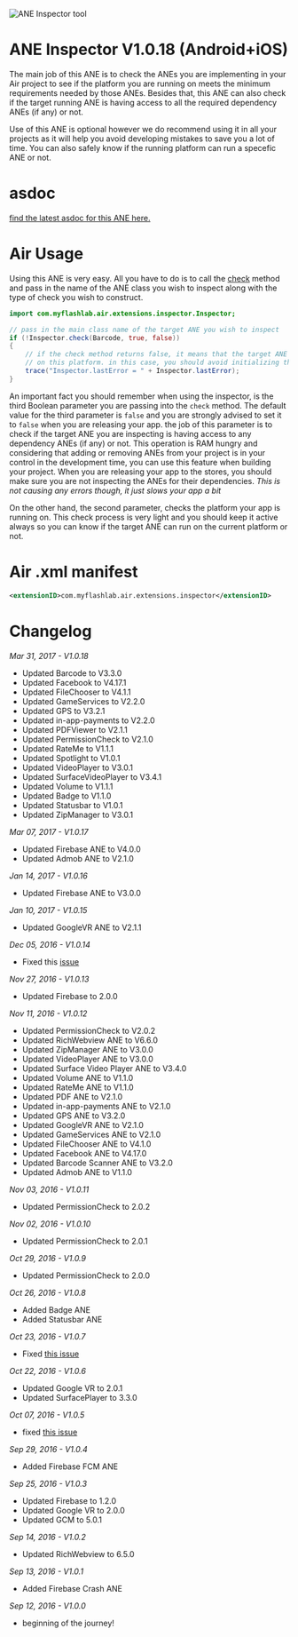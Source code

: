 ![ANE Inspector tool](http://www.myflashlabs.com/wp-content/uploads/2016/09/myflashlabs-inspector-ane.jpg)
# ANE Inspector V1.0.18 (Android+iOS)
The main job of this ANE is to check the ANEs you are implementing in your Air project to see if the platform you are running on meets the minimum requirements needed by those ANEs. Besides that, this ANE can also check if the target running ANE is having access to all the required dependency ANEs (if any) or not.

Use of this ANE is optional however we do recommend using it in all your projects as it will help you avoid developing mistakes to save you a lot of time. You can also safely know if the running platform can run a specefic ANE or not.

# asdoc
[find the latest asdoc for this ANE here.](http://myflashlab.github.io/asdoc/com/myflashlab/air/extensions/inspector/Inspector.html)

# Air Usage
Using this ANE is very easy. All you have to do is to call the [check](http://myflashlab.github.io/asdoc/com/myflashlab/air/extensions/inspector/Inspector.html#check()) method and pass in the name of the ANE class you wish to inspect along with the type of check you wish to construct.
```actionscript
import com.myflashlab.air.extensions.inspector.Inspector;

// pass in the main class name of the target ANE you wish to inspect
if (!Inspector.check(Barcode, true, false))
{
	// if the check method returns false, it means that the target ANE can't run
	// on this platform. in this case, you should avoid initializing the target ANE
	trace("Inspector.lastError = " + Inspector.lastError);
}
```

An important fact you should remember when using the inspector, is the third Boolean parameter you are passing into the ```check``` method. The default value for the third parameter is ```false``` and you are strongly advised to set it to ```false``` when you are releasing your app. the job of this parameter is to check if the target ANE you are inspecting is having access to any dependency ANEs (if any) or not. This operation is RAM hungry and considering that adding or removing ANEs from your project is in your control in the development time, you can use this feature when building your project. When you are releasing your app to the stores, you should make sure you are not inspecting the ANEs for their dependencies. *This is not causing any errors though, it just slows your app a bit*

On the other hand, the second parameter, checks the platform your app is running on. This check process is very light and you should keep it active always so you can know if the target ANE can run on the current platform or not.

# Air .xml manifest
```xml
<extensionID>com.myflashlab.air.extensions.inspector</extensionID>
```

# Changelog
*Mar 31, 2017 - V1.0.18*
* Updated Barcode to V3.3.0
* Updated Facebook to V4.17.1
* Updated FileChooser to V4.1.1
* Updated GameServices to V2.2.0
* Updated GPS to V3.2.1
* Updated in-app-payments to V2.2.0
* Updated PDFViewer to V2.1.1
* Updated PermissionCheck to V2.1.0
* Updated RateMe to V1.1.1
* Updated Spotlight to V1.0.1
* Updated VideoPlayer to V3.0.1
* Updated SurfaceVideoPlayer to V3.4.1
* Updated Volume to V1.1.1
* Updated Badge to V1.1.0
* Updated Statusbar to V1.0.1
* Updated ZipManager to V3.0.1

*Mar 07, 2017 - V1.0.17*
* Updated Firebase ANE to V4.0.0
* Updated Admob ANE to V2.1.0

*Jan 14, 2017 - V1.0.16*
* Updated Firebase ANE to V3.0.0

*Jan 10, 2017 - V1.0.15*
* Updated GoogleVR ANE to V2.1.1

*Dec 05, 2016 - V1.0.14*
* Fixed this [issue](https://github.com/myflashlab/ANE-Inspector-Tool/issues/2)

*Nov 27, 2016 - V1.0.13*
* Updated Firebase to 2.0.0

*Nov 11, 2016 - V1.0.12*
* Updated PermissionCheck to V2.0.2
* Updated RichWebview ANE to V6.6.0
* Updated ZipManager ANE to V3.0.0
* Updated VideoPlayer ANE to V3.0.0
* Updated Surface Video Player ANE to V3.4.0
* Updated Volume ANE to V1.1.0
* Updated RateMe ANE to V1.1.0
* Updated PDF ANE to V2.1.0
* Updated in-app-payments ANE to V2.1.0
* Updated GPS ANE to V3.2.0
* Updated GoogleVR ANE to V2.1.0
* Updated GameServices ANE to V2.1.0
* Updated FileChooser ANE to V4.1.0
* Updated Facebook ANE to V4.17.0
* Updated Barcode Scanner ANE to V3.2.0
* Updated Admob ANE to V1.1.0

*Nov 03, 2016 - V1.0.11*
* Updated PermissionCheck to 2.0.2

*Nov 02, 2016 - V1.0.10*
* Updated PermissionCheck to 2.0.1

*Oct 29, 2016 - V1.0.9*
* Updated PermissionCheck to 2.0.0

*Oct 26, 2016 - V1.0.8*
* Added Badge ANE
* Added Statusbar ANE

*Oct 23, 2016 - V1.0.7*
* Fixed [this issue](https://github.com/myflashlab/Firebase-ANE/issues/26)

*Oct 22, 2016 - V1.0.6*
* Updated Google VR to 2.0.1
* Updated SurfacePlayer to 3.3.0

*Oct 07, 2016 - V1.0.5*
* fixed [this issue](https://github.com/myflashlab/Firebase-ANE/issues/24)

*Sep 29, 2016 - V1.0.4*
* Added Firebase FCM ANE

*Sep 25, 2016 - V1.0.3*
* Updated Firebase to 1.2.0
* Updated Google VR to 2.0.0
* Updated GCM to 5.0.1

*Sep 14, 2016 - V1.0.2*
* Updated RichWebview to 6.5.0

*Sep 13, 2016 - V1.0.1*
* Added Firebase Crash ANE

*Sep 12, 2016 - V1.0.0*
* beginning of the journey!